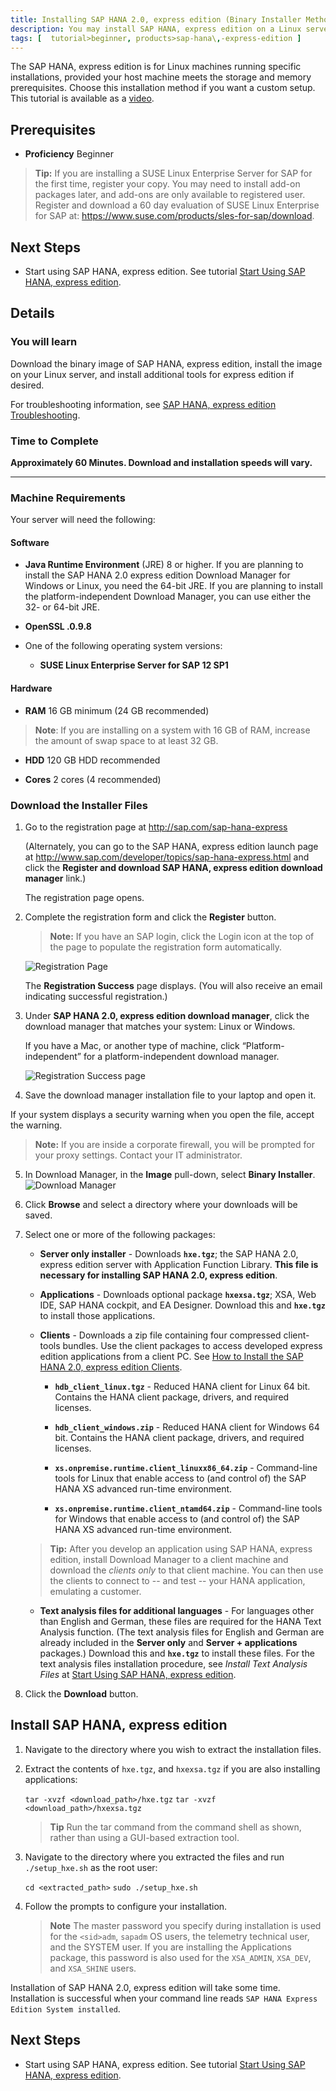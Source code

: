 ```yaml
---
title: Installing SAP HANA 2.0, express edition (Binary Installer Method)
description: You may install SAP HANA, express edition on a Linux server using the HANA Database Lifecycle Manager (hdblcm) tool.
tags: [  tutorial>beginner, products>sap-hana\,-express-edition ]
---
```

The SAP HANA, express edition is for Linux machines running specific installations, provided your host machine meets the storage and memory prerequisites. Choose this installation method if you want a custom setup. This tutorial is available as a [video](http://www.sap.com/assetdetail/2016/09/eccafc12-8a7c-0010-82c7-eda71af511fa.html).

## Prerequisites
- **Proficiency** Beginner


>**Tip:**
> If you are installing a SUSE Linux Enterprise Server for SAP for the first time, register your copy. You may need to install add-on packages later, and add-ons are only available to registered user. Register and download a 60 day evaluation of SUSE Linux Enterprise for SAP at: <https://www.suse.com/products/sles-for-sap/download>.

## Next Steps
- Start using SAP HANA, express edition. See tutorial [Start Using SAP HANA, express edition](http://www.sap.com/developer/tutorials/hxe-ua-getting-started-binary.html).

## Details
### You will learn
Download the binary image of SAP HANA, express edition, install the image on your Linux server, and install additional tools for express edition if desired.

For troubleshooting information, see [SAP HANA, express edition Troubleshooting](http://www.sap.com/developer/how-tos/hxe-ua-troubleshooting.html).
### Time to Complete
**Approximately 60 Minutes. Download and installation speeds will vary.**

---
### Machine Requirements
Your server will need the following:


#### Software

- **Java Runtime Environment** (JRE) 8 or higher. If you are planning to install the SAP HANA 2.0 express edition Download Manager for Windows or Linux, you need the 64-bit JRE. If you are planning to install the platform-independent Download Manager, you can use either the 32- or 64-bit JRE.

- **OpenSSL .0.9.8**

- One of the following operating system versions:
    - **SUSE Linux Enterprise Server for SAP 12 SP1**

#### Hardware

- **RAM** 16 GB minimum (24 GB recommended)

>**Note**: If you are installing on a system with 16 GB of RAM, increase the amount of swap space to at least 32 GB.

- **HDD** 120 GB HDD recommended

- **Cores** 2 cores (4 recommended)


### Download the Installer Files

1. Go to the registration page at <http://sap.com/sap-hana-express>

    (Alternately, you can go to the SAP HANA, express edition launch page at <http://www.sap.com/developer/topics/sap-hana-express.html> and click the **Register and download SAP HANA, express edition download manager** link.)  

    The registration page opens.

2. Complete the registration form and click the **Register** button.  

    > **Note:** If you have an SAP login, click the Login icon at the top of the page to populate the registration form automatically.

    ![Registration Page](HXE_register.PNG)

    The **Registration Success** page displays. (You will also receive an email indicating successful registration.)

3. Under **SAP HANA 2.0, express edition download manager**, click the download manager that matches your system: Linux or Windows.

    If you have a Mac, or another type of machine, click “Platform-independent” for a platform-independent download manager.

    ![Registration Success page](HXE_register_success_20.PNG)

4. Save the download manager installation file to your laptop and open it.

  If your system displays a security warning when you open the file, accept the warning.

  > **Note:**
  > If you are inside a corporate firewall, you will be prompted for your proxy settings. Contact your IT administrator.

5. In Download Manager, in the **Image** pull-down, select **Binary Installer**.
    ![Download Manager](HXE_download_manager_20.PNG)

6. Click **Browse** and select a directory where your downloads will be saved.

7. Select one or more of the following packages:  

    - **Server only installer** - Downloads **`hxe.tgz`**; the SAP HANA 2.0, express edition server with Application Function Library. **This file is necessary for installing SAP HANA 2.0, express edition**.  

    - **Applications** - Downloads optional package **`hxexsa.tgz`**; XSA, Web IDE, SAP HANA cockpit, and EA Designer. Download this and **`hxe.tgz`** to install those applications.  

    - **Clients** - Downloads a zip file containing four compressed client-tools bundles. Use the client packages to access developed express edition applications from a client PC. See [How to Install the SAP HANA 2.0, express edition Clients](http://www.sap.com/developer/how-tos/2016/12/hxe-ua-howto-installing-clients.html).

        - **`hdb_client_linux.tgz`** - Reduced HANA client for Linux 64 bit. Contains the HANA client package, drivers, and required licenses.

        - **`hdb_client_windows.zip`** - Reduced HANA client for Windows 64 bit. Contains the HANA client package, drivers, and required licenses.

        - **`xs.onpremise.runtime.client_linuxx86_64.zip`** - Command-line tools for Linux that enable access to (and control of) the SAP HANA XS advanced run-time environment.

        - **`xs.onpremise.runtime.client_ntamd64.zip`** - Command-line tools for Windows that enable access to (and control of) the SAP HANA XS advanced run-time environment.

     > **Tip:** After you develop an application using SAP HANA, express edition, install Download Manager to a client machine and download the *clients only* to that client machine. You can then use the clients to connect to -- and test -- your HANA application, emulating a customer.  

    - **Text analysis files for additional languages** - For languages other than English and German, these files are required for the HANA Text Analysis function. (The text analysis files for English and German are already included in the **Server only** and **Server + applications** packages.) Download this and **`hxe.tgz`** to install these files. For the text analysis files installation procedure, see *Install Text Analysis Files* at [Start Using SAP HANA, express edition](http://www.sap.com/developer/tutorials/hxe-ua-getting-started-binary.html).

8. Click the **Download** button.

## Install SAP HANA, express edition
1. Navigate to the directory where you wish to extract the installation files.

2. Extract the contents of `hxe.tgz`, and `hxexsa.tgz` if you are also installing applications:

    `tar -xvzf <download_path>/hxe.tgz`
    `tar -xvzf <download_path>/hxexsa.tgz`

    >**Tip**
    > Run the tar command from the command shell as shown, rather than using a GUI-based extraction tool.

3. Navigate to the directory where you extracted the files and run `./setup_hxe.sh` as the root user:

    `cd <extracted_path>`
    `sudo ./setup_hxe.sh`

4. Follow the prompts to configure your installation.

    >**Note**
    > The master password you specify during installation is used for the `<sid>adm`,  `sapadm` OS users, the telemetry technical user, and the SYSTEM user. If you are installing the Applications package, this password is also used for the `XSA_ADMIN`, `XSA_DEV`, and `XSA_SHINE` users.

Installation of SAP HANA 2.0, express edition will take some time. Installation is successful when your command line reads `SAP HANA Express Edition System installed`.

## Next Steps
- Start using SAP HANA, express edition. See tutorial [Start Using SAP HANA, express edition](http://www.sap.com/developer/tutorials/hxe-ua-getting-started-binary.html).
